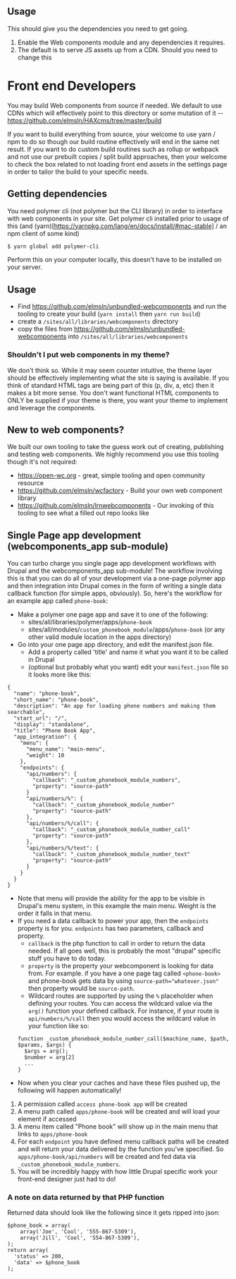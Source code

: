 ## Usage

This should give you the dependencies you need to get going.
1. Enable the Web components module and any dependencies it requires.
2. The default is to serve JS assets up from a CDN. Should you need to change this


# Front end Developers
You may build Web components from source if needed. We default to use CDNs which will effectively point to
this directory or some mutation of it -- https://github.com/elmsln/HAXcms/tree/master/build

If you want to build everything from source, your welcome to use yarn / npm to do so though our
build routine effectively will end in the same net result.  If you want to do custom build routines
such as rollup or webpack and not use our prebuilt copies / split build approaches, then your welcome
to check the box related to not loading front end assets in the settings page in order to tailor
the build to your specific needs.

## Getting dependencies
You need polymer cli (not polymer but the CLI library) in order to interface with web components in your site. Get polymer cli installed prior to usage of this (and (yarn)[https://yarnpkg.com/lang/en/docs/install/#mac-stable] / an npm client of some kind)
```bash
$ yarn global add polymer-cli
```
Perform this on your computer locally, this doesn't have to be installed on your server.

## Usage

- Find https://github.com/elmsln/unbundled-webcomponents and run the tooling to create your build (`yarn install` then `yarn run build`)
- create a `/sites/all/libraries/webcomponents` directory
- copy the files from https://github.com/elmsln/unbundled-webcomponents into `/sites/all/libraries/webcomponents`

### Shouldn't I put web components in my theme?
We don't think so. While it may seem counter intuitive, the theme layer should be effectively implementing what the site is saying is available. If you think of standard HTML tags are being part of this (p, div, a, etc) then it makes a bit more sense. You don't want functional HTML components to ONLY be supplied if your theme is there, you want your theme to implement and leverage the components.

## New to web components?
We built our own tooling to take the guess work out of creating, publishing and testing web components. We highly recommend you use this tooling though it's not required:
- https://open-wc.org - great, simple tooling and open community resource
- https://github.com/elmsln/wcfactory - Build your own web component library
- https://github.com/elmsln/lrnwebcomponents - Our invoking of this tooling to see what a filled out repo looks like

## Single Page app development (webcomponents_app sub-module)
You can turbo charge you single page app development workflows with Drupal and the webcomponents_app sub-module! The workflow involving this is that you can do all of your development via a one-page polymer app and then integration into Drupal comes in the form of writing a single data callback function (for simple apps, obviously). So, here's the workflow for an example app called `phone-book`:
- Make a polymer one page app and save it to one of the following:
  - sites/all/libraries/polymer/apps/`phone-book`
  - sites/all/modules/`custom_phonebook_module`/apps/`phone-book` (or any other valid module location in the apps directory)
- Go into your one page app directory, and edit the manifest.json file.
  - Add a property called 'title' and name it what you want it to be called in Drupal
  - (optional but probably what you want) edit your `manifest.json` file so it looks more like this:
```
{
  "name": "phone-book",
  "short_name": "phone-book",
  "description": "An app for loading phone numbers and making them searchable",
  "start_url": "/",
  "display": "standalone",
  "title": "Phone Book App",
  "app_integration": {
    "menu": {
      "menu_name": "main-menu",
      "weight": 10
    },
    "endpoints": {
      "api/numbers": {
        "callback": "_custom_phonebook_module_numbers",
        "property": "source-path"
      }
      "api/numbers/%": {
        "callback": "_custom_phonebook_module_number"
        "property": "source-path"
      },
      "api/numbers/%/call": {
        "callback": "_custom_phonebook_module_number_call"
        "property": "source-path"
      },
      "api/numbers/%/text": {
        "callback": "_custom_phonebook_module_number_text"
        "property": "source-path"
      }
    }
  }
}
```
- Note that menu will provide the ability for the app to be visible in Drupal's menu system, in this example the main menu. Weight is the order it falls in that menu.
- If you need a data callback to power your app, then the `endpoints` property is for you. `endpoints` has two parameters, callback and property.
  - `callback` is the php function to call in order to return the data needed. If all goes well, this is probably the most "drupal" specific stuff you have to do today.
  - `property` is the property your webcomponent is looking for data from. For example. if you have a one page tag called `<phone-book>` and phone-book gets data by using `source-path="whatever.json"` then property would be `source-path`.
  - Wildcard routes are supported by using the `%` placeholder when defining your routes. You can access the wildcard value via the `arg()` function your defined callback. For instance, if your route is `api/numbers/%/call` then you would access
  the wildcard value in your function like so:
  ```
  function _custom_phonebook_module_number_call($machine_name, $path, $params, $args) {
    $args = arg();
    $number = arg[2]
    ...
  }
  ```
- Now when you clear your caches and have these files pushed up, the following will happen automatically!
1. A permission called `access phone-book app` will be created
2. A menu path called `apps/phone-book` will be created and will load your element if accessed
3. A menu item called "Phone book" will show up in the main menu that links to `apps/phone-book`
4. For each `endpoint` you have defined menu callback paths will be created and will return your data delivered by the function you've specified. So `apps/phone-book/api/numbers` will be created and fed data via `_custom_phonebook_module_numbers`.
5. You will be incredibly happy with how little Drupal specific work your front-end designer just had to do!

### A note on data returned by that PHP function
Returned data should look like the following since it gets ripped into json:
```
$phone_book = array(
    array('Joe', 'Cool', '555-867-5309'),
    array('Jill', 'Cool', '554-867-5309'),
);
return array(
  'status' => 200,
  'data' => $phone_book
);
```